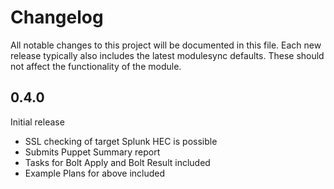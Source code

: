 # Changelog

All notable changes to this project will be documented in this file.
Each new release typically also includes the latest modulesync defaults.
These should not affect the functionality of the module.

## 0.4.0

Initial release

* SSL checking of target Splunk HEC is possible
* Submits Puppet Summary report
* Tasks for Bolt Apply and Bolt Result included
* Example Plans for above included